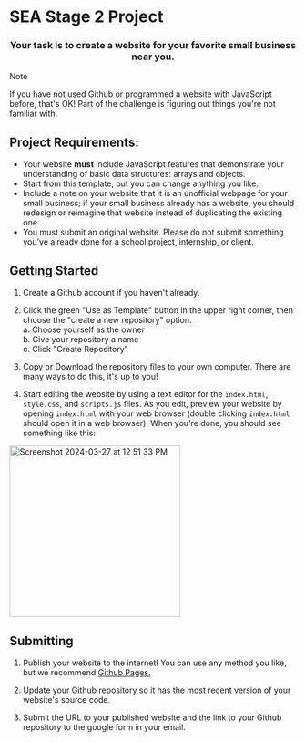 # SEA Stage 2 Project

<h3 align="center">Your task is to create a website for your favorite small business near you.</h1>

> [!NOTE]
> If you have not used Github or programmed a website with JavaScript before, that's OK! Part of the challenge is figuring out things you're not familiar with.  

## Project Requirements:

 - Your website **must** include JavaScript features that demonstrate your understanding of basic data structures: arrays and objects.
 - Start from this template, but you can change anything you like.
 - Include a note on your website that it is an unofficial webpage for your small business; if your small business already has a website, you should redesign or reimagine that website instead of duplicating the existing one.
 - You must submit an original website. Please do not submit something you’ve already done for a school project, internship, or client. 

## Getting Started

1. Create a Github account if you haven't already.

2. Click the green "Use as Template" button in the upper right corner, then choose the "create a new repository" option.  
  a. Choose yourself as the owner  
  b. Give your repository a name  
  c. Click "Create Repository"  

3. Copy or Download the repository files to your own computer. There are many ways to do this, it's up to you!

4. Start editing the website by using a text editor for the `index.html`, `style.css`, and `scripts.js` files. As you edit, preview your website by opening `index.html` with your web browser (double clicking `index.html` should open it in a web browser). When you're done, you should see something like this:

<img height="300" alt="Screenshot 2024-03-27 at 12 51 33 PM" src="https://github.com/Snap-Engineering-Academy-2023/rn_lab1/assets/7607483/fdd57236-50fe-48ca-956d-d9b4b12db038">

## Submitting

1. Publish your website to the internet! You can use any method you like, but we recommend [Github Pages.](https://docs.github.com/en/pages/getting-started-with-github-pages/creating-a-github-pages-site#creating-your-site)

2. Update your Github repository so it has the most recent version of your website's source code.

3. Submit the URL to your published website and the link to your Github repository to the google form in your email.
